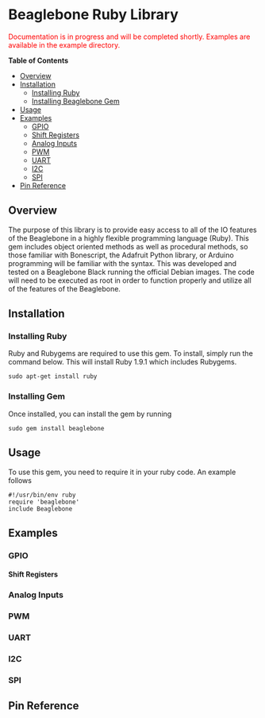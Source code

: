 # Beaglebone Ruby Library
<font color='red'>
Documentation is in progress and will be completed shortly.
Examples are available in the example directory.
</font>

**Table of Contents**
- [Overview](#overview)
- [Installation](#installation)
  - [Installing Ruby](#installing-ruby)
  - [Installing Beaglebone Gem](#installing-gem)
- [Usage](#usage)
- [Examples](#examples)
  - [GPIO](#gpio)
  - [Shift Registers](#shift-registers)
  - [Analog Inputs](#analog-inputs)
  - [PWM](#pwm)
  - [UART](#uart)
  - [I2C](#i2c)
  - [SPI](#spi)
- [Pin Reference](#pin-reference)

## Overview
The purpose of this library is to provide easy access to all of the IO features of the Beaglebone in a highly flexible programming language (Ruby).  This gem includes object oriented methods as well as procedural methods, so those familiar with Bonescript, the Adafruit Python library, or Arduino programming will be familiar with the syntax.  This was developed and tested on a Beaglebone Black running the official Debian images.  The code will need to be executed as root in order to function properly and utilize all of the features of the Beaglebone.

## Installation
### Installing Ruby
Ruby and Rubygems are required to use this gem.  To install, simply run the command below.  This will install Ruby 1.9.1 which includes Rubygems.

```
sudo apt-get install ruby
```

### Installing Gem
Once installed, you can install the gem by running

```
sudo gem install beaglebone
```

## Usage
To use this gem, you need to require it in your ruby code.  An example follows

```
#!/usr/bin/env ruby
require 'beaglebone'
include Beaglebone
```

## Examples

### GPIO

#### Shift Registers

### Analog Inputs

### PWM

### UART

### I2C

### SPI

## Pin Reference
